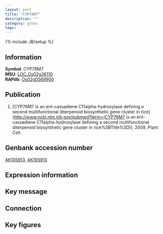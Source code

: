 ```yaml
---
layout: post
title: "CYP76M7"
description: ""
category: genes
tags: 
---
```

{% include JB/setup %}

## Information
__Symbol__: CYP76M7  
__MSU__: [LOC_Os02g36110](http://rice.plantbiology.msu.edu/cgi-bin/ORF_infopage.cgi?orf=LOC_Os02g36110)  
__RAPdb__: [Os02g0569900](http://rapdb.dna.affrc.go.jp/viewer/gbrowse_details/irgsp1?name=Os02g0569900)  

## Publication
1. [CYP76M7 is an ent-cassadiene C11alpha-hydroxylase defining a second multifunctional diterpenoid biosynthetic gene cluster in rice](http://www.ncbi.nlm.nih.gov/pubmed?term=(CYP76M7 is an ent-cassadiene C11alpha-hydroxylase defining a second multifunctional diterpenoid biosynthetic gene cluster in rice%5BTitle%5D)), 2009, Plant Cell.

## Genbank accession number
[AK105913](http://www.ncbi.nlm.nih.gov/nuccore/AK105913), [AK105913](http://www.ncbi.nlm.nih.gov/nuccore/AK105913)

## Expression information

## Key message

## Connection

## Key figures



